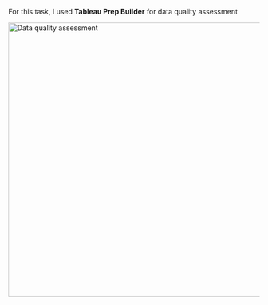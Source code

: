 For this task, I used **Tableau Prep Builder** for data quality assessment

<img width="551" alt="Data quality assessment" src="https://github.com/NguHE/Forage-KPMG-Virtual-Experience-Program/assets/125574265/5201fd78-518c-4432-8a31-05f905baddef">
